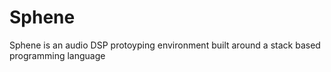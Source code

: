 # Sphene
Sphene is an audio DSP protoyping environment built around a stack based programming language
